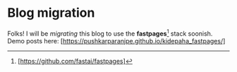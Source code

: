# Blog migration

Folks! I will be *migrating* this blog to use the **fastpages**[^1] stack soonish.  
Demo posts here: [https://pushkarparanjpe.github.io/kidepaha_fastpages/]

[^1]: [https://github.com/fastai/fastpages]
